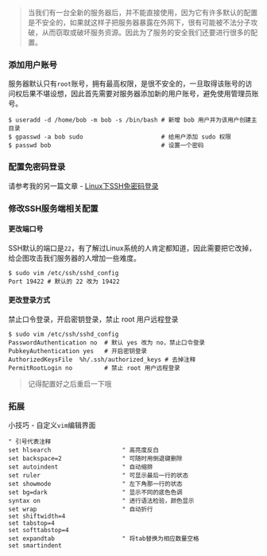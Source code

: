 > 当我们有一台全新的服务器后，并不能直接使用，因为它有许多默认的配置是不安全的，如果就这样子把服务器暴露在外网下，很有可能被不法分子攻破，从而窃取或破坏服务资源。因此为了服务的安全我们还要进行很多的配置。

### 添加用户账号

服务器默认只有`root`账号，拥有最高权限，是很不安全的，一旦取得该账号的访问权后果不堪设想，因此首先需要对服务器添加新的用户账号，避免使用管理员账号。

    $ useradd -d /home/bob -m bob -s /bin/bash # 新增 bob 用户并为该用户创建主目录
    $ gpasswd -a bob sudo                      # 给用户添加 sudo 权限
    $ passwd bob                               # 设置一个密码

### 配置免密码登录

请参考我的另一篇文章 - [Linux下SSH免密码登录](http://blog.dandy.fun/archives/linux-ssh-authLogin.html)

### 修改SSH服务端相关配置

#### 更改端口号

SSH默认的端口是`22`，有了解过Linux系统的人肯定都知道，因此需要把它改掉，给企图攻击我们服务器的人增加一些难度。

    $ sudo vim /etc/ssh/sshd_config
    Port 19422 # 默认的 22 改为 19422

#### 更改登录方式

禁止口令登录，开启密钥登录，禁止 root 用户远程登录

    $ sudo vim /etc/ssh/sshd_config
    PasswordAuthentication no  # 默认 yes 改为 no，禁止口令登录
    PubkeyAuthentication yes   # 开启密钥登录
    AuthorizedKeysFile	%h/.ssh/authorized_keys # 去掉注释
    PermitRootLogin no         # 禁止 root 用户远程登录

> 记得配置好之后重启一下哦

### 拓展

小技巧 - 自定义`vim`编辑界面

    " 引号代表注释
    set hlsearch                    " 高亮度反白
    set backspace=2                 " 可随时用倒退键删除
    set autoindent                  " 自动缩排
    set ruler                       " 可显示最后一行的状态
    set showmode                    " 左下角那一行的状态
    set bg=dark                     " 显示不同的底色色调
    syntax on                       " 进行语法检验，颜色显示
    set wrap                        " 自动折行
    set shiftwidth=4
    set tabstop=4
    set softtabstop=4
    set expandtab                   " 将tab替换为相应数量空格
    set smartindent



